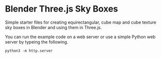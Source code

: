 # Blender Three.js Sky Boxes

Simple starter files for creating equirectangular, cube map and cube texture sky boxes in Blender and using them in Three.js.

You can run the example code on a web server or use a simple Python web server by typeing the following.

```
python3 -m http.server

```